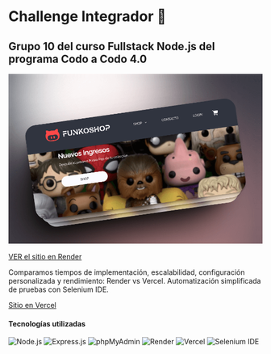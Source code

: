 # Challenge Integrador :rocket:

## Grupo 10 del curso Fullstack Node.js del programa Codo a Codo 4.0

![Portada del sitio](./FunkosPortada.png)

[VER el sitio en Render](https://funkoshop-lm-cg.onrender.com/shop)

Comparamos tiempos de implementación, escalabilidad, configuración personalizada y rendimiento: Render vs Vercel.
Automatización simplificada de pruebas con Selenium IDE.

[Sitio en Vercel](https://challenge-integrador-beige.vercel.app)

#### Tecnologías utilizadas

![Node.js](https://img.shields.io/badge/-Node.js-339933?logo=node.js&logoColor=white&style=flat-square)
![Express.js](https://img.shields.io/badge/-Express.js-000000?logo=express&logoColor=white&style=flat-square)
![phpMyAdmin](https://img.shields.io/badge/-phpMyAdmin-4479A1?logo=php&logoColor=white&style=flat-square)
![Render](https://img.shields.io/badge/-Render-1663E6?logo=render&logoColor=white&style=flat-square)
![Vercel](https://img.shields.io/badge/-Vercel-000000?logo=vercel&logoColor=white&style=flat-square)
![Selenium IDE](https://img.shields.io/badge/-Selenium%20IDE-43B02A?logo=selenium&logoColor=white&style=flat-square)
